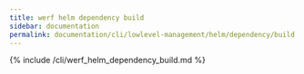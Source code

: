 ```yaml
---
title: werf helm dependency build
sidebar: documentation
permalink: documentation/cli/lowlevel-management/helm/dependency/build.html
---
```


{% include /cli/werf_helm_dependency_build.md %}
